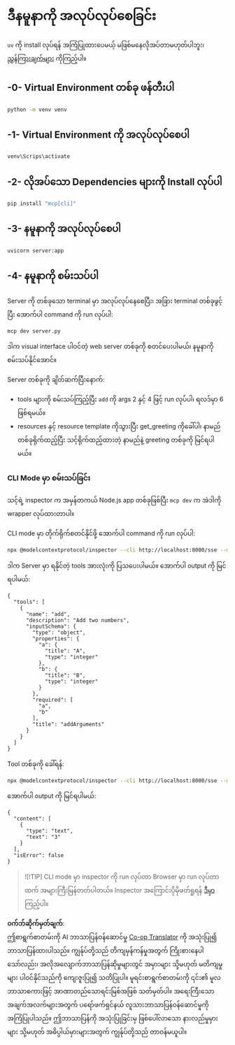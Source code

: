 <!--
CO_OP_TRANSLATOR_METADATA:
{
  "original_hash": "69ba3bd502bd743233137bac5539c08b",
  "translation_date": "2025-08-19T18:54:23+00:00",
  "source_file": "03-GettingStarted/05-sse-server/solution/python/README.md",
  "language_code": "my"
}
-->
# ဒီနမူနာကို အလုပ်လုပ်စေခြင်း

`uv` ကို install လုပ်ရန် အကြံပြုထားပေမယ့် မဖြစ်မနေလိုအပ်တာမဟုတ်ပါဘူး၊ [ညွှန်ကြားချက်များ](https://docs.astral.sh/uv/#highlights) ကိုကြည့်ပါ။

## -0- Virtual Environment တစ်ခု ဖန်တီးပါ

```bash
python -m venv venv
```

## -1- Virtual Environment ကို အလုပ်လုပ်စေပါ

```bash
venv\Scrips\activate
```

## -2- လိုအပ်သော Dependencies များကို Install လုပ်ပါ

```bash
pip install "mcp[cli]"
```

## -3- နမူနာကို အလုပ်လုပ်စေပါ

```bash
uvicorn server:app
```

## -4- နမူနာကို စမ်းသပ်ပါ

Server ကို တစ်ခုသော terminal မှာ အလုပ်လုပ်နေစေပြီး၊ အခြား terminal တစ်ခုဖွင့်ပြီး အောက်ပါ command ကို run လုပ်ပါ:

```bash
mcp dev server.py
```

ဒါက visual interface ပါဝင်တဲ့ web server တစ်ခုကို စတင်ပေးပါမယ်၊ နမူနာကို စမ်းသပ်နိုင်အောင်။

Server တစ်ခုကို ချိတ်ဆက်ပြီးနောက်:

- tools များကို စမ်းသပ်ကြည့်ပြီး `add` ကို args 2 နှင့် 4 ဖြင့် run လုပ်ပါ၊ ရလဒ်မှာ 6 ဖြစ်ရမယ်။
- resources နှင့် resource template ကိုသွားပြီး get_greeting ကိုခေါ်ပါ၊ နာမည်တစ်ခုရိုက်ထည့်ပြီး သင့်ရိုက်ထည့်ထားတဲ့ နာမည်နဲ့ greeting တစ်ခုကို မြင်ရပါမယ်။

### CLI Mode မှာ စမ်းသပ်ခြင်း

သင့်ရဲ့ inspector က အမှန်တကယ် Node.js app တစ်ခုဖြစ်ပြီး `mcp dev` က အဲဒါကို wrapper လုပ်ထားတာပါ။

CLI mode မှာ တိုက်ရိုက်စတင်နိုင်ဖို့ အောက်ပါ command ကို run လုပ်ပါ:

```bash
npx @modelcontextprotocol/inspector --cli http://localhost:8000/sse --method tools/list
```

ဒါက Server မှာ ရနိုင်တဲ့ tools အားလုံးကို ပြသပေးပါမယ်။ အောက်ပါ output ကို မြင်ရပါမယ်:

```text
{
  "tools": [
    {
      "name": "add",
      "description": "Add two numbers",
      "inputSchema": {
        "type": "object",
        "properties": {
          "a": {
            "title": "A",
            "type": "integer"
          },
          "b": {
            "title": "B",
            "type": "integer"
          }
        },
        "required": [
          "a",
          "b"
        ],
        "title": "addArguments"
      }
    }
  ]
}
```

Tool တစ်ခုကို ခေါ်ရန်:

```bash
npx @modelcontextprotocol/inspector --cli http://localhost:8000/sse --method tools/call --tool-name add --tool-arg a=1 --tool-arg b=2
```

အောက်ပါ output ကို မြင်ရပါမယ်:

```text
{
  "content": [
    {
      "type": "text",
      "text": "3"
    }
  ],
  "isError": false
}
```

> ![!TIP]
> CLI mode မှာ inspector ကို run လုပ်တာ Browser မှာ run လုပ်တာထက် အများကြီးမြန်တတ်ပါတယ်။
> Inspector အကြောင်းပိုမိုဖတ်ရှုရန် [ဒီမှာ](https://github.com/modelcontextprotocol/inspector) ကြည့်ပါ။

**ဝက်ဘ်ဆိုက်မှတ်ချက်**:  
ဤစာရွက်စာတမ်းကို AI ဘာသာပြန်ဝန်ဆောင်မှု [Co-op Translator](https://github.com/Azure/co-op-translator) ကို အသုံးပြု၍ ဘာသာပြန်ထားပါသည်။ ကျွန်ုပ်တို့သည် တိကျမှန်ကန်မှုအတွက် ကြိုးစားနေပါသော်လည်း၊ အလိုအလျောက်ဘာသာပြန်ဆိုမှုများတွင် အမှားများ သို့မဟုတ် မတိကျမှုများ ပါဝင်နိုင်သည်ကို ကျေးဇူးပြု၍ သတိပြုပါ။ မူရင်းစာရွက်စာတမ်းကို ၎င်း၏ မူလဘာသာစကားဖြင့် အာဏာတည်သောရင်းမြစ်အဖြစ် သတ်မှတ်ပါ။ အရေးကြီးသော အချက်အလက်များအတွက် ပရော်ဖက်ရှင်နယ် လူသားဘာသာပြန်ဝန်ဆောင်မှုကို အကြံပြုပါသည်။ ဤဘာသာပြန်ကို အသုံးပြုခြင်းမှ ဖြစ်ပေါ်လာသော နားလည်မှုမှားများ သို့မဟုတ် အဓိပ္ပါယ်မှားများအတွက် ကျွန်ုပ်တို့သည် တာဝန်မယူပါ။